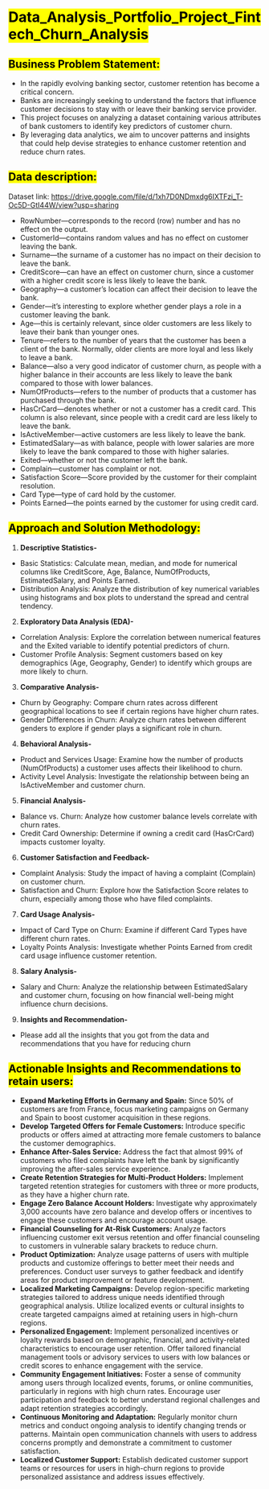 # <mark>Data_Analysis_Portfolio_Project_Fintech_Churn_Analysis</mark>

## <mark>Business Problem Statement:</mark>

- In the rapidly evolving banking sector, customer retention has become a critical concern.
- Banks are increasingly seeking to understand the factors that influence customer decisions to stay with or leave their banking service provider.
- This project focuses on analyzing a dataset containing various attributes of bank customers to identify key predictors of customer churn.
- By leveraging data analytics, we aim to uncover patterns and insights that could help devise strategies to enhance customer retention and reduce churn rates.

## <mark>Data description:</mark>

Dataset link: https://drive.google.com/file/d/1xh7D0NDmxdg6IXTFzi_T-Oc5D-GtI44W/view?usp=sharing

- RowNumber—corresponds to the record (row) number and has no effect on the output.
- CustomerId—contains random values and has no effect on customer leaving the bank.
- Surname—the surname of a customer has no impact on their decision to leave the bank.
- CreditScore—can have an effect on customer churn, since a customer with a higher credit score is less likely to leave the bank.
- Geography—a customer’s location can affect their decision to leave the bank.
- Gender—it’s interesting to explore whether gender plays a role in a customer leaving the bank.
- Age—this is certainly relevant, since older customers are less likely to leave their bank than younger ones.
- Tenure—refers to the number of years that the customer has been a client of the bank. Normally, older clients are more loyal and less likely to leave a bank.
- Balance—also a very good indicator of customer churn, as people with a higher balance in their accounts are less likely to leave the bank compared to those with lower balances.
- NumOfProducts—refers to the number of products that a customer has purchased through the bank.
- HasCrCard—denotes whether or not a customer has a credit card. This column is also relevant, since people with a credit card are less likely to leave the bank.
- IsActiveMember—active customers are less likely to leave the bank.
- EstimatedSalary—as with balance, people with lower salaries are more likely to leave the bank compared to those with higher salaries.
- Exited—whether or not the customer left the bank.
- Complain—customer has complaint or not.
- Satisfaction Score—Score provided by the customer for their complaint resolution.
- Card Type—type of card hold by the customer.
- Points Earned—the points earned by the customer for using credit card.

## <mark>Approach and Solution Methodology:</mark>

1. **Descriptive Statistics-**
- Basic Statistics: Calculate mean, median, and mode for numerical columns like CreditScore, Age, Balance, NumOfProducts, EstimatedSalary, and Points Earned.
- Distribution Analysis: Analyze the distribution of key numerical variables using histograms and box plots to understand the spread and central tendency.

2. **Exploratory Data Analysis (EDA)-**
- Correlation Analysis: Explore the correlation between numerical features and the Exited variable to identify potential predictors of churn.
- Customer Profile Analysis: Segment customers based on key demographics (Age, Geography, Gender) to identify which groups are more likely to churn.

3. **Comparative Analysis-**
- Churn by Geography: Compare churn rates across different geographical locations to see if certain regions have higher churn rates.
- Gender Differences in Churn: Analyze churn rates between different genders to explore if gender plays a significant role in churn.

4. **Behavioral Analysis-**
- Product and Services Usage: Examine how the number of products (NumOfProducts) a customer uses affects their likelihood to churn.
- Activity Level Analysis: Investigate the relationship between being an IsActiveMember and customer churn.

5. **Financial Analysis-**
- Balance vs. Churn: Analyze how customer balance levels correlate with churn rates.
- Credit Card Ownership: Determine if owning a credit card (HasCrCard) impacts customer loyalty.

6. **Customer Satisfaction and Feedback-**
- Complaint Analysis: Study the impact of having a complaint (Complain) on customer churn.
- Satisfaction and Churn: Explore how the Satisfaction Score relates to churn, especially among those who have filed complaints.

7. **Card Usage Analysis-**
- Impact of Card Type on Churn: Examine if different Card Types have different churn rates.
- Loyalty Points Analysis: Investigate whether Points Earned from credit card usage influence customer retention.

8. **Salary Analysis-**
- Salary and Churn: Analyze the relationship between EstimatedSalary and customer churn, focusing on how financial well-being might influence churn decisions.

9. **Insights and Recommendation-**
- Please add all the insights that you got from the data and recommendations that you have for reducing churn

## <mark>Actionable Insights and Recommendations to retain users:</mark>

- **Expand Marketing Efforts in Germany and Spain:** Since 50% of customers are from France, focus marketing campaigns on Germany and Spain to boost customer acquisition in these regions.
- **Develop Targeted Offers for Female Customers:** Introduce specific products or offers aimed at attracting more female customers to balance the customer demographics.
- **Enhance After-Sales Service:** Address the fact that almost 99% of customers who filed complaints have left the bank by significantly improving the after-sales service experience.
- **Create Retention Strategies for Multi-Product Holders:** Implement targeted retention strategies for customers with three or more products, as they have a higher churn rate.
- **Engage Zero Balance Account Holders:** Investigate why approximately 3,000 accounts have zero balance and develop offers or incentives to engage these customers and encourage account usage.
- **Financial Counseling for At-Risk Customers:** Analyze factors influencing customer exit versus retention and offer financial counseling to customers in vulnerable salary brackets to reduce churn.
- **Product Optimization:** Analyze usage patterns of users with multiple products and customize offerings to better meet their needs and preferences. Conduct user surveys to gather feedback and identify areas for product improvement or feature development.
- **Localized Marketing Campaigns:** Develop region-specific marketing strategies tailored to address unique needs identified through geographical analysis. Utilize localized events or cultural insights to create targeted campaigns aimed at retaining users in high-churn regions.
- **Personalized Engagement:** Implement personalized incentives or loyalty rewards based on demographic, financial, and activity-related characteristics to encourage user retention. Offer tailored financial management tools or advisory services to users with low balances or credit scores to enhance engagement with the service.
- **Community Engagement Initiatives:** Foster a sense of community among users through localized events, forums, or online communities, particularly in regions with high churn rates. Encourage user participation and feedback to better understand regional challenges and adapt retention strategies accordingly.
- **Continuous Monitoring and Adaptation:** Regularly monitor churn metrics and conduct ongoing analysis to identify changing trends or patterns. Maintain open communication channels with users to address concerns promptly and demonstrate a commitment to customer satisfaction.
- **Localized Customer Support:** Establish dedicated customer support teams or resources for users in high-churn regions to provide personalized assistance and address issues effectively.
